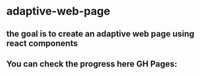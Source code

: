 # adaptive-web-page
## the goal is to create an adaptive web page using react components
## You can check the progress here GH Pages: 
